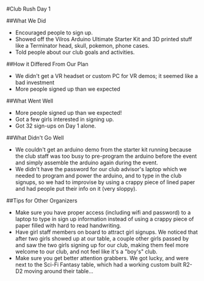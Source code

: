#Club Rush Day 1

##What We Did

- Encouraged people to sign up.
- Showed off the Vilros Arduino Ultimate Starter Kit and 3D printed stuff like a Terminator head, skull, pokemon, phone cases.
- Told people about our club goals and activities.

##How it Differed From Our Plan

- We didn't get a VR headset or custom PC for VR demos; it seemed like a bad investment
- More people signed up than we expected

##What Went Well
- More people signed up than we expected!
- Got a few girls interested in signing up.
- Got 32 sign-ups on Day 1 alone.

##What Didn't Go Well
- We couldn't get an arduino demo from the starter kit running because the club staff was too busy to pre-program the arduino before the event and simply assemble the arduino again during the event.
- We didn't have the password for our club advisor's laptop which we needed to program and power the arduino, and to type in the club signups, so we had to improvise by using a crappy piece of lined paper and had people put their info on it (very sloppy).

##Tips for Other Organizers

- Make sure you have proper access (including wifi and password) to a laptop to type in sign up information instead of using a crappy piece of paper filled with hard to read handwriting.
- Have girl staff members on board to attract girl signups. We noticed that after two girls showed up at our table, a couple other girls passed by and saw the two girls signing up for our club, making them feel more welcome to our club, and not feel like it's a "boy's" club.
- Make sure you get better attention grabbers. We got lucky, and were next to the Sci-Fi Fantasy table, which had a working custom built R2-D2 moving around their table...
